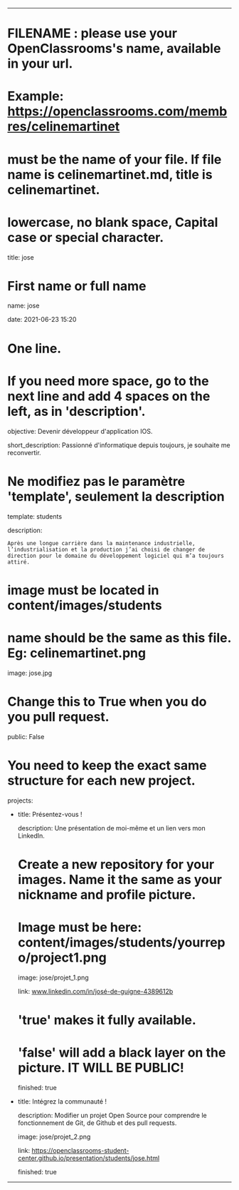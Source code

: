 ---


# FILENAME : please use your OpenClassrooms's name, available in your url.

# Example: https://openclassrooms.com/membres/celinemartinet

# must be the name of your file. If file name is celinemartinet.md, title is celinemartinet.

# lowercase, no blank space, Capital case or special character.

title: jose


# First name or full name

name: jose

date: 2021-06-23 15:20


# One line.

# If you need more space, go to the next line and add 4 spaces on the left, as in 'description'.

objective: Devenir développeur d'application IOS.

short_description: Passionné d'informatique depuis toujours, je souhaite me reconvertir.  


# Ne modifiez pas le paramètre 'template', seulement la description

template: students

description:

    Après une longue carrière dans la maintenance industrielle, l’industrialisation et la production j’ai choisi de changer de direction pour le domaine du développement logiciel qui m’a toujours attiré.

# image must be located in content/images/students

# name should be the same as this file. Eg: celinemartinet.png

image: jose.jpg


# Change this to True when you do you pull request.

public: False


# You need to keep the exact same structure for each new project.

projects:

  - title: Présentez-vous !

    description: Une présentation de moi-même et un lien vers mon LinkedIn.

    # Create a new repository for your images. Name it the same as your nickname and profile picture.

    # Image must be here: content/images/students/yourrepo/project1.png

    image: jose/projet_1.png

    link: www.linkedin.com/in/josé-de-guigne-4389612b
    
    # 'true' makes it fully available.

    # 'false' will add a black layer on the picture. IT WILL BE PUBLIC!

    finished: true

  - title: Intégrez la communauté !

    description: Modifier un projet Open Source pour comprendre le fonctionnement de Git, de Github et des pull requests. 

    image: jose/projet_2.png

    link: https://openclassrooms-student-center.github.io/presentation/students/jose.html

    finished: true



---